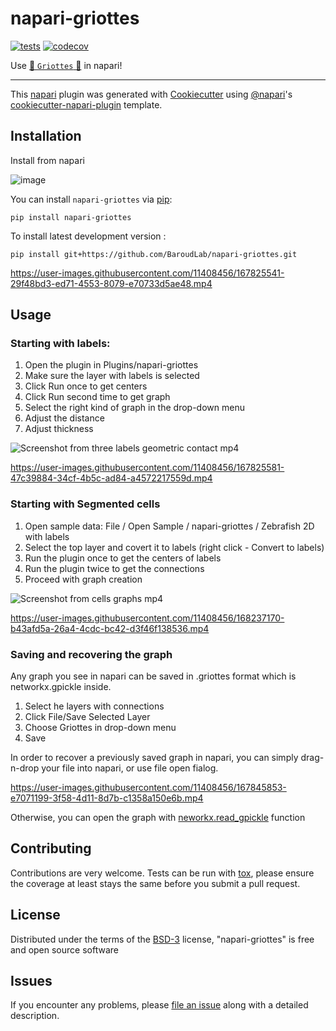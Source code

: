 # napari-griottes

<!-- [![License](https://img.shields.io/pypi/l/napari-griottes.svg?color=green)](https://github.com/BaroudLab/napari-griottes/raw/main/LICENSE) -->
<!-- [![PyPI](https://img.shields.io/pypi/v/napari-griottes.svg?color=green)](https://pypi.org/project/napari-griottes) -->
<!-- [![Python Version](https://img.shields.io/pypi/pyversions/napari-griottes.svg?color=green)](https://python.org) -->
[![tests](https://github.com/BaroudLab/napari-griottes/workflows/tests/badge.svg)](https://github.com/BaroudLab/napari-griottes/actions)
[![codecov](https://codecov.io/gh/BaroudLab/napari-griottes/branch/main/graph/badge.svg)](https://codecov.io/gh/BaroudLab/napari-griottes)

<!-- [![napari hub](https://img.shields.io/endpoint?url=https://api.napari-hub.org/shields/napari-griottes)](https://napari-hub.org/plugins/napari-griottes) -->
Use [🍒  `Griottes` 🍒](https://github.com/BaroudLab/Griottes) in napari!

----------------------------------

This [napari] plugin was generated with [Cookiecutter] using [@napari]'s [cookiecutter-napari-plugin] template.

<!--
Don't miss the full getting started guide to set up your new package:
https://github.com/napari/cookiecutter-napari-plugin#getting-started

and review the napari docs for plugin developers:
https://napari.org/plugins/stable/index.html
-->

## Installation

Install from napari

![image](https://user-images.githubusercontent.com/11408456/224108834-f484ba37-50f4-415e-bdfb-509c6c5b88c4.png)


You can install `napari-griottes` via [pip]:

    pip install napari-griottes



To install latest development version :

    pip install git+https://github.com/BaroudLab/napari-griottes.git



https://user-images.githubusercontent.com/11408456/167825541-29f48bd3-ed71-4553-8079-e70733d5ae48.mp4



## Usage

### Starting with labels:

1. Open the plugin in Plugins/napari-griottes
2. Make sure the layer with labels is selected
3. Click Run once to get centers
4. Click Run second time to get graph
5. Select the right kind of graph in the drop-down menu
6. Adjust the distance
7. Adjust thickness

![Screenshot from three labels geometric contact mp4](https://user-images.githubusercontent.com/11408456/167371516-05db2ba5-cdfc-47c4-a488-8f46afd0ae5b.png)



https://user-images.githubusercontent.com/11408456/167825581-47c39884-34cf-4b5c-ad84-a4572217559d.mp4



### Starting with Segmented cells

1. Open sample data: File / Open Sample / napari-griottes / Zebrafish 2D with labels
2. Select the top layer and covert it to labels (right click - Convert to labels)
3. Run the plugin once to get the centers of labels
4. Run the plugin twice to get the connections
5. Proceed with graph creation


![Screenshot from cells graphs mp4](https://user-images.githubusercontent.com/11408456/167372895-3c9036b9-af50-4575-bcf3-1805eb261bd7.png)




https://user-images.githubusercontent.com/11408456/168237170-b43afd5a-26a4-4cdc-bc42-d3f46f138536.mp4


### Saving and recovering the graph

Any graph you see in napari can be saved in .griottes format which is networkx.gpickle inside.
1. Select he layers with connections
2. Click File/Save Selected Layer
3. Choose Griottes in drop-down menu
4. Save

In order to recover a previously saved graph in napari, you can simply drag-n-drop your file into napari, or use file open fialog.



https://user-images.githubusercontent.com/11408456/167845853-e7071199-3f58-4d11-8d7b-c1358a150e6b.mp4


Otherwise, you can open the graph with [neworkx.read_gpickle](https://networkx.org/documentation/stable/reference/readwrite/generated/networkx.readwrite.gpickle.read_gpickle.html) function

## Contributing

Contributions are very welcome. Tests can be run with [tox], please ensure
the coverage at least stays the same before you submit a pull request.

## License

Distributed under the terms of the [BSD-3] license,
"napari-griottes" is free and open source software

## Issues

If you encounter any problems, please [file an issue] along with a detailed description.

[napari]: https://github.com/napari/napari
[Cookiecutter]: https://github.com/audreyr/cookiecutter
[@napari]: https://github.com/napari
[MIT]: http://opensource.org/licenses/MIT
[BSD-3]: http://opensource.org/licenses/BSD-3-Clause
[GNU GPL v3.0]: http://www.gnu.org/licenses/gpl-3.0.txt
[GNU LGPL v3.0]: http://www.gnu.org/licenses/lgpl-3.0.txt
[Apache Software License 2.0]: http://www.apache.org/licenses/LICENSE-2.0
[Mozilla Public License 2.0]: https://www.mozilla.org/media/MPL/2.0/index.txt
[cookiecutter-napari-plugin]: https://github.com/napari/cookiecutter-napari-plugin

[file an issue]: https://github.com/BaroudLab/napari-griottes/issues

[napari]: https://github.com/napari/napari
[tox]: https://tox.readthedocs.io/en/latest/
[pip]: https://pypi.org/project/pip/
[PyPI]: https://pypi.org/
